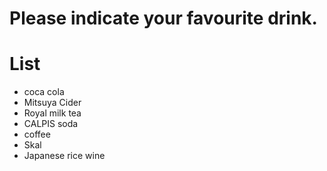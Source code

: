 # Please indicate your favourite drink.

# List
- coca cola
- Mitsuya Cider
- Royal milk tea
- CALPIS soda
- coffee
- Skal
- Japanese rice wine
